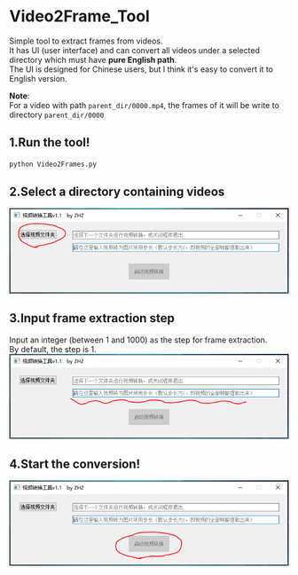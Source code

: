 # Video2Frame_Tool
Simple tool to extract frames from videos.   
It has UI (user interface) and can convert all videos under a selected directory which must have **pure English path**.  
The UI is designed for Chinese users, but I think it's easy to convert it to English version.  
  
**Note**:  
For a video with path `parent_dir/0000.mp4`, the frames of it will be write to directory `parent_dir/0000`
  
## 1.Run the tool!
```bash
python Video2Frames.py
```  

## 2.Select a directory containing videos
![select_dir](/ui_captures/select_dir.PNG)

## 3.Input frame extraction step
Input an integer (between 1 and 1000) as the step for frame extraction.  
By default, the step is 1.  
![input_step](/ui_captures/input_step.PNG)

## 4.Start the conversion!
![start_conversion](/ui_captures/start_conversion.PNG)
